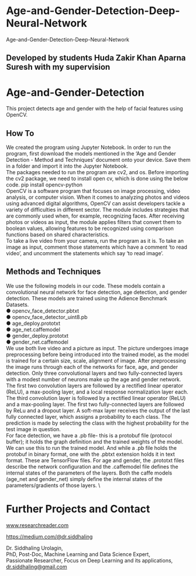 # Age-and-Gender-Detection-Deep-Neural-Network
Age-and-Gender-Detection-Deep-Neural-Network
## Developed by students Huda Zakir Khan	Aparna Suresh with my supervision 
# Age-and-Gender-Detection
This project detects age and gender with the help of facial features using OpenCV.

## How To
We created the program using Jupyter Notebook. In order to run the program, first download the models mentioned in the ‘Age and Gender Detection - Method and Techniques’ document onto your device. Save them in a folder and import it into the Jupyter Notebook.\
The packages needed to run the program are cv2, and os. Before importing the cv2 package, we need to install open cv, which is done using the below code.
pip install opencv-python\
OpenCV is a software program that focuses on image processing, video analysis, or computer vision. When it comes to analyzing photos and videos using advanced digital algorithms, OpenCV can assist developers tackle a variety of difficulties in different sector. The module includes strategies that are commonly used when, for example, recognizing faces. After receiving photos or videos as input, the module applies filters that convert them to boolean values, allowing features to be recognized using comparison functions based on shared characteristics.\
To take a live video from your camera, run the program as it is. To take an image as input, comment those statements which have a comment ‘to read video’, and uncomment the statements which say ‘to read image’.

## Methods and Techniques
We use the following models in our code. These models contain a convolutional neural network for face detection, age detection, and gender detection. These models are trained using the Adience Benchmark Datasets. \
●	opencv_face_detector.pbtxt\
●	opencv_face_detector_uint8.pb\
●	age_deploy.prototxt\
●	age_net.caffemodel\
●	gender_deploy.prototxt\
●	gender_net.caffemodel\
We use both live video and a picture as input. The picture undergoes image preprocessing before being introduced into the trained model, as the model is trained for a certain size, scale, alignment of image. After preprocessing the image runs through each of the networks for face, age, and gender detection. Only three convolutional layers and two fully-connected layers with a modest number of neurons make up the age and gender network. \
The first two convolution layers are followed by a rectified linear operator (ReLU), a max-pooling layer, and a local response normalization layer each. The third convolution layer is followed by a rectified linear operator (ReLU) and a max-pooling layer. The first two fully-connected layers are followed by ReLu and a dropout layer. A soft-max layer receives the output of the last fully connected layer, which assigns a probability to each class. The prediction is made by selecting the class with the highest probability for the test image in question.\
For face detection, we have a .pb file- this is a protobuf file (protocol buffer); it holds the graph definition and the trained weights of the model. We can use this to run the trained model. And while a .pb file holds the protobuf in binary format, one with the .pbtxt extension holds it in text format. These are TensorFlow files. For age and gender, the .prototxt files describe the network configuration and the .caffemodel file defines the internal states of the parameters of the layers. Both the caffe models (age_net and gender_net) simply define the internal states of the parameters/gradients of those layers. \

# Further Projects and Contact
www.researchreader.com

https://medium.com/@dr.siddhaling

Dr. Siddhaling Urolagin,\
PhD, Post-Doc, Machine Learning and Data Science Expert,\
Passionate Researcher, Focus on Deep Learning and its applications,\
dr.siddhaling@gmail.com
